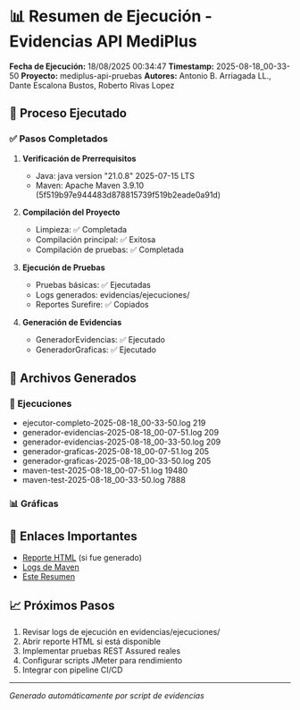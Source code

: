 # 📊 Resumen de Ejecución - Evidencias API MediPlus

**Fecha de Ejecución:** 18/08/2025 00:34:47
**Timestamp:** 2025-08-18_00-33-50
**Proyecto:** mediplus-api-pruebas
**Autores:** Antonio B. Arriagada LL., Dante Escalona Bustos, Roberto Rivas Lopez

## 🎯 Proceso Ejecutado

### ✅ Pasos Completados

1. **Verificación de Prerrequisitos**
   - Java: java version "21.0.8" 2025-07-15 LTS
   - Maven: Apache Maven 3.9.10 (5f519b97e944483d878815739f519b2eade0a91d)

2. **Compilación del Proyecto**
   - Limpieza: ✅ Completada
   - Compilación principal: ✅ Exitosa
   - Compilación de pruebas: ✅ Completada

3. **Ejecución de Pruebas**
   - Pruebas básicas: ✅ Ejecutadas
   - Logs generados: evidencias/ejecuciones/
   - Reportes Surefire: ✅ Copiados

4. **Generación de Evidencias**
   - GeneradorEvidencias: ✅ Ejecutado
   - GeneradorGraficas: ✅ Ejecutado

## 📁 Archivos Generados

### 🧪 Ejecuciones
- ejecutor-completo-2025-08-18_00-33-50.log 219
- generador-evidencias-2025-08-18_00-07-51.log 209
- generador-evidencias-2025-08-18_00-33-50.log 209
- generador-graficas-2025-08-18_00-07-51.log 205
- generador-graficas-2025-08-18_00-33-50.log 205
- maven-test-2025-08-18_00-07-51.log 19480
- maven-test-2025-08-18_00-33-50.log 7888

### 📊 Gráficas

## 🔗 Enlaces Importantes

- [Reporte HTML](graficas/reporte-metricas.html) (si fue generado)
- [Logs de Maven](ejecuciones/maven-test-2025-08-18_00-33-50.log)
- [Este Resumen](RESUMEN-EJECUCION-2025-08-18_00-33-50.md)

## 📈 Próximos Pasos

1. Revisar logs de ejecución en evidencias/ejecuciones/
2. Abrir reporte HTML si está disponible
3. Implementar pruebas REST Assured reales
4. Configurar scripts JMeter para rendimiento
5. Integrar con pipeline CI/CD

---
*Generado automáticamente por script de evidencias*

